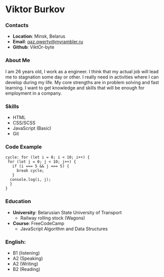  # Viktor Burkov
 ### Contacts
- **Location**: Minsk, Belarus
- **Email**: [qaz.qwerty@myrambler.ru](qaz.qwerty@myrambler.ru)
- **Github**: ViktOr-byte

### About Me

I am 26 years old, I work as a  engineer. I think that my actual job will lead me to stagnation some day or other. I really need in activities where I can develop during my life. My core strengths are in problem solving and fast learning. I want to get knowledge and skills that will be enough for employment in a company.
### Skills
- HTML
- CSS/SCSS
- JavaScript (Basic)
- Git

### Code Example
    cycle: for (let i = 0; i < 10; i++) { 
     for (let j = 0; j < 10; j++) {
       if (i === 5 && j === 5) {
         break cycle; 
       }
      console.log(i, j);
      }
    }
### Education
- **University**: Belarusian State University of Transport
   - Railway rolling stock (Wagons)
- **Course**: FreeCodeCamp
   - JavaScript Algorithm and Data Structures 
### English: 
- B1 (listening) 
- A2 (Speaking)
- A2 (Writing)
- B2 (Reading)
